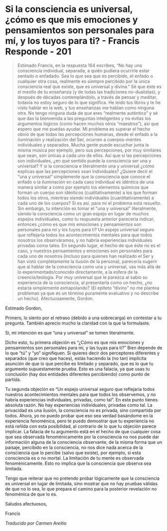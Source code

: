 # Si la consciencia es universal, ¿cómo es que mis emociones y pensamientos son personales para mí, y los tuyos para ti? - Francis Responde - 201

>Estimado Francis, en la respuesta 164 escribes, “No hay una consciencia individual, separada, a quién pudiera ocurrirle estar sentado o enfadado. Sea lo que sea que es percibido, el enfado o cualquier otra cosa, realmente es siempre percibido por la única consciencia real que existe, que es universal y divina.” Sé que éste es el meollo de tu enseñanza (y de todas las tradiciones no-dualistas), y después de décadas contemplándolo, a través de pensar y meditar, todavía no estoy seguro de lo que significa. He leído tus libros y te he visto hablar en la web, y tus enseñanzas me hablan como ninguna otra. No tengo ninguna duda de que eres “realmente auténtico” y sé que das la bienvenida a las preguntas inteligentes y no evitas los argumentos lógicos (como hacen muchos otros “maestros”), así que espero que me puedas ayudar. Mi problema es superar el hecho obvio de que todas las percepciones humanas, desde el enfado a la iluminación y realización del Ser, ocurren a cuerpos-mentes individuales y separados. Mucha gente puede escuchar junta la misma música por ejemplo, pero sus percepciones, por muy similares que sean, son únicas a cada uno de ellos. Así que si las percepciones son individuales, ¿en qué sentido puede la consciencia ser una y universal? Y si la consciencia e literalmente una y universal ¿cómo explicas que las percepciones sean individuales? ¿Quiere decir el “una y universal” simplemente que la consciencia que conoce el enfado o la iluminación en cada caso individual es idéntica de una manera similar a como por ejemplo los elementos químicos que forman un cuerpo son idénticos (cualitativamente) a los que forman todos los otros, mientras siendo individuales (cuantitativamente) a cada uno de los cuerpos? Si es así, para mí el problema está resuelto. Sin embargo, tu intención es tomar el “una y universal” literalmente, siendo la consciencia como un gran espejo en lugar de muchos espejos individuales, como tu respuesta anterior parecería indicar, entonces ¿cómo es que mis emociones y pensamientos son personales para mí y los tuyos para ti? Un espejo universal seguro que reflejaría todos los acontecimientos mentales para que todos nosotros los observáramos, y no habría experiencias individuales privadas como tales. En segundo lugar, el hecho de que éste no es el caso, y nuestros pensamientos y emociones son personales para cada uno de nosotros (incluso para quienes han realizado el Ser y han visto completamente la ilusión de la persona), parecería sugerir que al hablar de la consciencia como una y universal, vas más allá de lo experimentado/conocido directamente, a la esfera de la creencia/teología. Por muy universal que le parezca al sabio su experiencia de la consciencia, al presentarla como un hecho, ¿no estaría simplemente extrapolando? (El epíteto “divino” no me plantea problemas ya que es un término puramente evaluativo y no describe un hecho). Afectuosamente, Gordon.

Estimado Gordon,

Primero, lo siento por el retraso (debido a una sobrecarga) en contestar a tu pregunta. También aprecio mucho la claridad con la que la formulaste.

Sí, mi intención es que “una y universal” se tomen literalmente.

Dicho esto, tu primera objeción es “¿Cómo es que mis emociones y pensamientos son personales para mí, y las tuyas para ti?” Bien depende de lo que “tú” y “yo” signifiquen. Si quieres decir dos perceptores diferentes y separados (que creo que haces), estás haciendo la (no tan) implícita asunción de que lo que percibe es limitado y separado, que es lo que tu argumento supuestamente prueba. Esto es una falacia, ya que usas tu conclusión (hay dos entidades diferentes percibiendo) como punto de partida.

Tu segunda objeción es “Un espejo universal seguro que reflejaría todos nuestros acontecimientos mentales para que todos los observemos, y no habría experiencias individuales, privadas, como tal”. En este punto tienes absoluta razón. No hay experiencias individuales, privadas como tal. La privacidad es una ilusión, la consciencia no es privada, sino compartida por todos. Ahora, yo no puedo probar que eso sea verdad basándome en la experiencia fenoménica, pero te puedo demostrar que tu experiencia no está reñida con esta posibilidad, al contrario de lo que tu objeción parece implicar. La falacia de tu argumento está en el hecho de que cualquier cosa que sea observada fenoménicamente por la consciencia no nos puede dar información alguna de la consciencia observante, de la misma forma que un paisaje, percibido en la consciencia, no nos dice nada acerca de la consciencia que lo percibe (salvo que existe), por ejemplo, si esta consciencia es o no mortal. La limitación de tu mente es observada fenoménicamente. Esto no implica que la consciencia que observa sea limitada.

Tengo que reiterar que no pretendo probar lógicamente que la consciencia es universal en lugar de limitada, sino mostrar que no hay pruebas válidas de que no lo sea, lo que prepara el camino para la posterior revelación no fenoménica de que lo es.

Saludos afectuosos,

Francis

_Traducido por Carmen Areitio_